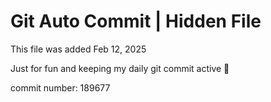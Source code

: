 # Git Auto Commit | Hidden File

This file was added Feb 12, 2025

Just for fun and keeping my daily git commit active 🤪

commit number: 189677
